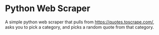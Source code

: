#  Python Web Scraper
 A simple python web scraper that pulls from https://quotes.toscrape.com/, asks you to pick a category, and picks a random quote from that category.
